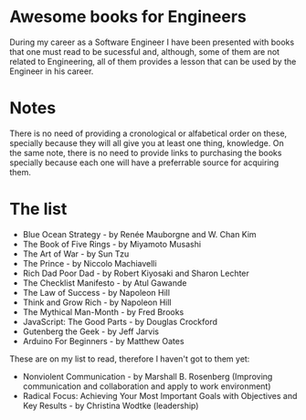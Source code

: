 # Awesome books for Engineers

During my career as a Software Engineer I have been presented with books that one must read to be sucessful and, although, some of them are not related to Engineering, all of them provides a lesson that can be used by the Engineer in his career.

# Notes

There is no need of providing a cronological or alfabetical order on these, specially because they will all give you at least one thing, knowledge. On the same note, there is no need to provide links to purchasing the books specially because each one will have a preferrable source for acquiring them.

# The list

* Blue Ocean Strategy - by Renée Mauborgne and W. Chan Kim
* The Book of Five Rings - by Miyamoto Musashi
* The Art of War - by Sun Tzu
* The Prince - by Niccolo Machiavelli
* Rich Dad Poor Dad - by Robert Kiyosaki and Sharon Lechter
* The Checklist Manifesto - by Atul Gawande
* The Law of Success - by Napoleon Hill
* Think and Grow Rich - by Napoleon Hill
* The Mythical Man-Month - by Fred Brooks
* JavaScript: The Good Parts - by Douglas Crockford
* Gutenberg the Geek - by Jeff Jarvis
* Arduino For Beginners - by Matthew Oates

These are on my list to read, therefore I haven't got to them yet:

* Nonviolent Communication - by Marshall B. Rosenberg (Improving communication and collaboration and apply to work environment)
* Radical Focus: Achieving Your Most Important Goals with Objectives and Key Results - by Christina Wodtke (leadership)

